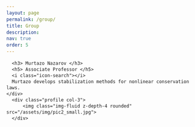 ```yaml
---
layout: page
permalink: /group/
title: Group
description: 
nav: true
order: 5
---
```


<article>
  <div class="row">
    <div class="col">
      
      <h3> Murtazo Nazarov </h3>
      <h5> Associate Professor </h5>
      <i class="icon-search"></i>
      Murtazo develops stabilization methods for nonlinear conservation laws.
    </div>
      <div class="profile col-3">
          <img class="img-fluid z-depth-4 rounded" src="/assets/img/pic2_small.jpg">
      </div>
  </div>
</article>


